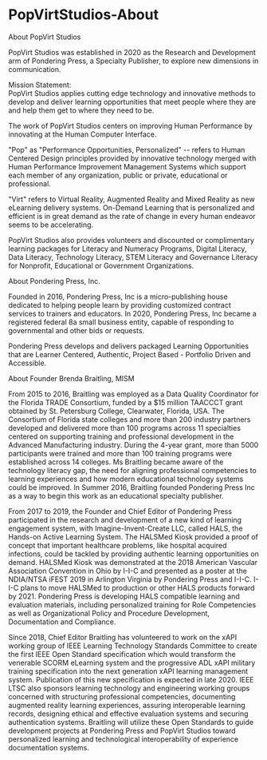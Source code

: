 # PopVirtStudios-About
About PopVirt Studios

PopVirt Studios was established in 2020 as the Research and Development arm of Pondering Press, a Specialty Publisher, to explore new dimensions in communication.

Mission Statement:  
    PopVirt Studios 
            applies cutting edge technology 
                    and innovative methods 
                         to develop and deliver learning opportunities 
                                that meet people where they are 
                                        and help them get to where they need to be. 

The work of PopVirt Studios centers on improving Human Performance by innovating at the Human Computer Interface.  

"Pop" as "Performance Opportunities, Personalized" -- refers to Human Centered Design principles provided by innovative technology merged with  Human Performance Improvement Management Systems which support each member of any organization, public or private, educational or professional.  

"Virt" refers to Virtual Reality, Augmented Reality and Mixed Reality as new eLearning delivery systems. On-Demand Learning that is personalized and efficient is in great demand as the rate of change in every human endeavor seems to be accelerating. 

PopVirt Studios also provides volunteers and discounted or complimentary learning packages for
    Literacy and Numeracy Programs,
    Digital Literacy,
    Data Literacy, 
    Technology Literacy,
    STEM Literacy and
    Governance Literacy for Nonprofit, Educational or Government Organizations.


About Pondering Press, Inc.

Founded in 2016, Pondering Press, Inc is a micro-publishing house dedicated to helping people learn by providing customized contract services to trainers and educators.  In 2020, Pondering Press, Inc became a registered federal 8a small business entity, capable of responding to governmental and other bids or requests.

Pondering Press develops and delivers packaged Learning Opportunities that are
    Learner Centered, 
    Authentic,
    Project Based - Portfolio Driven and
    Accessible.

About Founder Brenda Braitling, MISM

From 2015 to 2016, Braitling was employed as a Data Quality Coordinator for the Florida TRADE Consortium,  funded by a $15 million TAACCCT grant obtained by St. Petersburg College, Clearwater, Florida, USA.  The Consortium of Florida state colleges and more than 200 industry partners developed and delivered more than 100 programs across 11 specialties centered on supporting training and professional development in the Advanced Manufacturing industry.  During the 4-year grant, more than 5000 participants were trained and more than 100 training programs were established across 14 colleges.  Ms Braitling became aware of the technology literacy gap, the need for aligning professional competencies to learning experiences and how modern educational technology systems could be improved.  In Summer 2016, Braitling founded Pondering Press Inc as a way to begin this work as an educational specialty publisher.

From 2017 to 2019, the Founder and Chief Editor of Pondering Press participated in the research and development of a new kind of learning engagement system, with Imagine-Invent-Create LLC, called HALS, the Hands-on Active Learning System.  The HALSMed Kiosk provided a proof of concept that important healthcare problems, like hospital acquired infections, could be tackled by providing authentic learning opportunities on demand.  HALSMed Kiosk was demonstrated at the 2018 American Vascular Association Convention in Ohio by I-I-C and presented as a poster at the NDIA/NTSA iFEST 2019 in Arlington Virginia by Pondering Press and I-I-C.  I-I-C plans to move HALSMed to production or other HALS products forward by 2021.  Pondering Press is developing HALS compatible learning and evaluation materials, including personalized training for Role Competencies as well as Organizational Policy and Procedure Development, Documentation and Compliance.

Since 2018, Chief Editor Braitling has volunteered to work on the xAPI working group of IEEE Learning Technology Standards Committee to create the first IEEE Open Standard specification which would transform the venerable SCORM eLearning system and the progressive ADL xAPI military training specification into the next generation xAPI learning management system.  Publication of this new specification is expected in late 2020.  IEEE LTSC also sponsors learning technology and engineering working groups concerned with structuring professional competencies, documenting augmented reality learning experiences, assuring interoperable learning records, designing ethical and effective evaluation systems and securing authentication systems.  Braitling will utilize these Open Standards to guide development projects at Pondering Press and PopVirt Studios toward personalized learning and technological interoperability of experience documentation systems.
